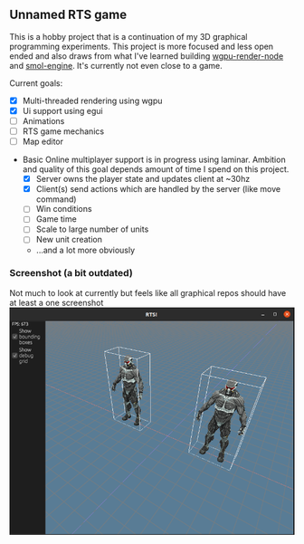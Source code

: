 
## Unnamed RTS game
This is a hobby project that is a continuation of my 3D graphical programming experiments. This project is more focused and less open ended and also draws from what I've learned building [wgpu-render-node](https://github.com/Nehliin/wgpu-render-node/blob/master/Cargo.toml) and [smol-engine](https://github.com/Nehliin/smol-engine). It's currently not even close to a game.


Current goals:
- [x] Multi-threaded rendering using wgpu
- [x] Ui support using egui
- [ ] Animations
- [ ] RTS game mechanics
- [ ] Map editor
-  Basic Online multiplayer support is in progress using laminar. Ambition and quality of this goal depends amount of time I spend on this project. 
   - [x] Server owns the player state and updates client at ~30hz
   - [x] Client(s) send actions which are handled by the server (like move command) 
   - [ ] Win conditions
   - [ ] Game time
   - [ ] Scale to large number of units
   - [ ] New unit creation  
   - ...and a lot more obviously 

### Screenshot (a bit outdated)
Not much to look at currently but feels like all graphical repos should have at least a one screenshot
![Alt text](rts.png?raw=true "A screenshot")